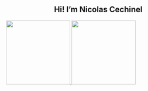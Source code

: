   
<h2 align=center>Hi! I’m Nicolas Cechinel </h2>
  
<div>
  <a href="https://github.com/nicolascechinel">
  <img height="175em" src="https://github-readme-stats.vercel.app/api?username=nicolascechinel&show_icons=true&theme=tokyonight&include_all_commits=true&count_private=true&role=ORGANIZATION_MEMBER,COLLABORATOR"/>
  <img height="175em" src="https://github-readme-stats-one-bice.vercel.app/api/top-langs/?username=nicolascechinel&langs_count=5&layout=compact&role=ORGANIZATION_MEMBER,COLLABORATOR"/>
</div>

